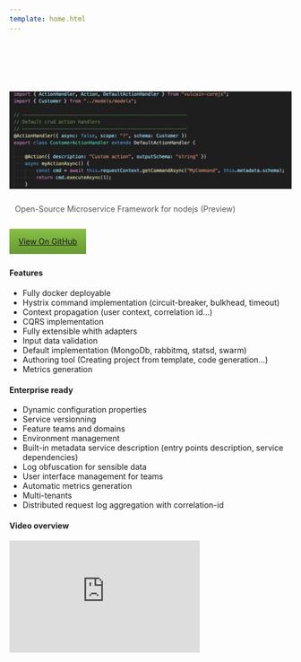 ```yaml
---
template: home.html
---
```


<style>
.lead {
    color:#555;
    font-weight: normal;
}
.btn-default {
    background-image: linear-gradient(#fff,#fff 60%,#f5f5f5);    
    border-bottom: 1px solid #e6e6e6;    
}
.btn-lg: {
    font-size: 18px;
    line-height: 1.33;
    border-radius: 6px;
    color: #555;
    background-color: #fff;
    border-color: rgba(0,0,0,0.1);    
}
.head-banner-text {
    padding: 10px;
}
.head-banner {
    padding: 90px 0 20px 0;
}
.col-md-9 img {
    padding: 0px;
    margin: 0;
}
.col-md-9 {
    width: 90%;
}
.md-header a {
    color: white;
}
.md-header a:hover {
    text-decoration: none;
}
.nav li a:hover {
    background-color: #2196f3;
    color: hsla( 0,0%, 100%, .7 );    
}

.btn-success {
    background-image: linear-gradient(#88c149,#73a839 60%,#699934);
}
</style>

<div class="head-banner">
    <div class="row">
        <div class="col-md-10 col-md-offset-1"> 
            <img class="img-responsive" src="images/intro.png" alt="vulcain.js">
        </div>
    </div>
    <div class="row head-banner-text">
        <p class="lead text-center col-md-12 col-xs-12">
            Open-Source Microservice Framework for nodejs (Preview)<br>
        </p>
    </div>
    <div class="row head-banner-buttons">
        <div class="col-md-offset-2 col-md-4 col-xs-12">
            <a href="https://github.com/vulcainjs/vulcain-corejs/zipball/master" class="btn btn-default btn-lg btn-block" style="padding: 14px 16px;">Download</a>
        </div>
        <div class="col-md-4  col-xs-12">
            <a href="http://github.com/vulcainjs/vulcain-corejs" class="btn btn-success btn-lg btn-block"  style="padding: 14px 16px;">View On GitHub</a>
        </div>
    </div>
</div>

<div>
    <div class="col-md-4">
        <h4>Features</h4>
        <p>
            <ul>
            <li>Fully docker deployable</li>
            <li>Hystrix command implementation (circuit-breaker, bulkhead, timeout)</li>
            <li>Context propagation (user context, correlation id...)
            <li>CQRS implementation</li>
            <li>Fully extensible whith adapters</li>
            <li>Input data validation</li>
            <li>Default implementation (MongoDb, rabbitmq, statsd, swarm)</li>
            <li>Authoring tool (Creating project from template, code generation...)</li>
            <li>Metrics generation</li>
            </ul>
        </p>
    </div>
    <div class="col-md-4">
        <h4>Enterprise ready</h4>
        <p>
            <ul>
            <li>Dynamic configuration properties</li>
            <li>Service versionning</li>
            <li>Feature teams and domains</li>
            <li>Environment management</li>
            <li>Built-in metadata service description (entry points description, service dependencies)</li>
            <li>Log obfuscation for sensible data</li>
            <li>User interface management for teams</li>
            <li>Automatic metrics generation</li>
            <li>Multi-tenants</li>
            <li>Distributed request log aggregation with correlation-id</li>
            </ul>
        </p>
    </div>
    <div class="col-md-4">
        <h4>Video overview</h4>
        <p class="video-wrapper">
            <iframe width="340" height="200" src="https://www.youtube.com/embed/LAQK-ZjW124" frameborder="0" allowfullscreen></iframe> 
        </p>
    </div>
</div>
